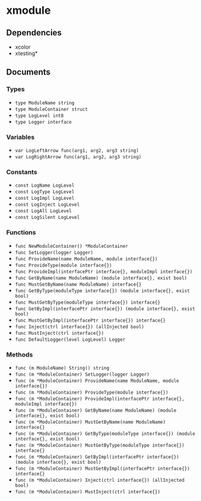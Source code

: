 # xmodule

## Dependencies

+ xcolor
+ xtesting*

## Documents

### Types

+ `type ModuleName string`
+ `type ModuleContainer struct`
+ `type LogLevel int8`
+ `type Logger interface`

### Variables

+ `var LogLeftArrow func(arg1, arg2, arg3 string)`
+ `var LogRightArrow func(arg1, arg2, arg3 string)`

### Constants

+ `const LogName LogLevel`
+ `const LogType LogLevel`
+ `const LogImpl LogLevel`
+ `const LogInject LogLevel`
+ `const LogAll LogLevel`
+ `const LogSilent LogLevel`

### Functions

+ `func NewModuleContainer() *ModuleContainer`
+ `func SetLogger(logger Logger)`
+ `func ProvideName(name ModuleName, module interface{})`
+ `func ProvideType(module interface{})`
+ `func ProvideImpl(interfacePtr interface{}, moduleImpl interface{})`
+ `func GetByName(name ModuleName) (module interface{}, exist bool)`
+ `func MustGetByName(name ModuleName) interface{}`
+ `func GetByType(moduleType interface{}) (module interface{}, exist bool)`
+ `func MustGetByType(moduleType interface{}) interface{}`
+ `func GetByImpl(interfacePtr interface{}) (module interface{}, exist bool)`
+ `func MustGetByImpl(interfacePtr interface{}) interface{}`
+ `func Inject(ctrl interface{}) (allInjected bool)`
+ `func MustInject(ctrl interface{})`
+ `func DefaultLogger(level LogLevel) Logger`

### Methods

+ `func (m ModuleName) String() string`
+ `func (m *ModuleContainer) SetLogger(logger Logger)`
+ `func (m *ModuleContainer) ProvideName(name ModuleName, module interface{})`
+ `func (m *ModuleContainer) ProvideType(module interface{})`
+ `func (m *ModuleContainer) ProvideImpl(interfacePtr interface{}, moduleImpl interface{})`
+ `func (m *ModuleContainer) GetByName(name ModuleName) (module interface{}, exist bool)`
+ `func (m *ModuleContainer) MustGetByName(name ModuleName) interface{}`
+ `func (m *ModuleContainer) GetByType(moduleType interface{}) (module interface{}, exist bool)`
+ `func (m *ModuleContainer) MustGetByType(moduleType interface{}) interface{}`
+ `func (m *ModuleContainer) GetByImpl(interfacePtr interface{}) (module interface{}, exist bool)`
+ `func (m *ModuleContainer) MustGetByImpl(interfacePtr interface{}) interface{}`
+ `func (m *ModuleContainer) Inject(ctrl interface{}) (allInjected bool)`
+ `func (m *ModuleContainer) MustInject(ctrl interface{})`
